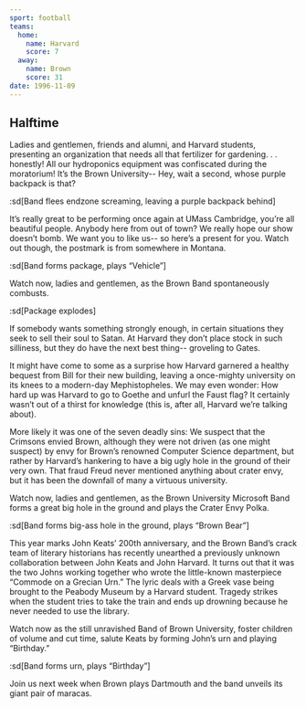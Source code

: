 ```yaml
---
sport: football
teams:
  home:
    name: Harvard
    score: 7
  away:
    name: Brown
    score: 31
date: 1996-11-09
---
```


## Halftime

Ladies and gentlemen, friends and alumni, and Harvard students, presenting an organization that needs all that fertilizer for gardening. . . honestly! All our hydroponics equipment was confiscated during the moratorium! It’s the Brown University-- Hey, wait a second, whose purple backpack is that?

:sd[Band flees endzone screaming, leaving a purple backpack behind]

It’s really great to be performing once again at UMass Cambridge, you’re all beautiful people. Anybody here from out of town? We really hope our show doesn’t bomb. We want you to like us-- so here’s a present for you. Watch out though, the postmark is from somewhere in Montana.

:sd[Band forms package, plays “Vehicle”]

Watch now, ladies and gentlemen, as the Brown Band spontaneously combusts.

:sd[Package explodes]

If somebody wants something strongly enough, in certain situations they seek to sell their soul to Satan. At Harvard they don’t place stock in such silliness, but they do have the next best thing-- groveling to Gates.

It might have come to some as a surprise how Harvard garnered a healthy bequest from Bill for their new building, leaving a once-mighty university on its knees to a modern-day Mephistopheles. We may even wonder: How hard up was Harvard to go to Goethe and unfurl the Faust flag? It certainly wasn’t out of a thirst for knowledge (this is, after all, Harvard we’re talking about).

More likely it was one of the seven deadly sins: We suspect that the Crimsons envied Brown, although they were not driven (as one might suspect) by envy for Brown’s renowned Computer Science department, but rather by Harvard’s hankering to have a big ugly hole in the ground of their very own. That fraud Freud never mentioned anything about crater envy, but it has been the downfall of many a virtuous university.

Watch now, ladies and gentlemen, as the Brown University Microsoft Band forms a great big hole in the ground and plays the Crater Envy Polka.

:sd[Band forms big-ass hole in the ground, plays “Brown Bear”]

This year marks John Keats’ 200th anniversary, and the Brown Band’s crack team of literary historians has recently unearthed a previously unknown collaboration between John Keats and John Harvard. It turns out that it was the two Johns working together who wrote the little-known masterpiece “Commode on a Grecian Urn.” The lyric deals with a Greek vase being brought to the Peabody Museum by a Harvard student. Tragedy strikes when the student tries to take the train and ends up drowning because he never needed to use the library.

Watch now as the still unravished Band of Brown University, foster children of volume and cut time, salute Keats by forming John’s urn and playing “Birthday.”

:sd[Band forms urn, plays “Birthday”]

Join us next week when Brown plays Dartmouth and the band unveils its giant pair of maracas.
